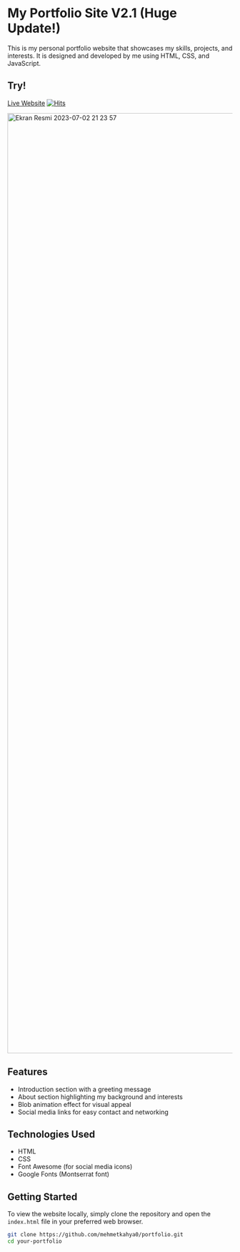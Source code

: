 # My Portfolio Site V2.1 (Huge Update!)

This is my personal portfolio website that showcases my skills, projects, and interests. It is designed and developed by me using HTML, CSS, and JavaScript.

## Try!
[Live Website](https://portfolio.mehmet0.repl.co) [![Hits](https://hits.seeyoufarm.com/api/count/incr/badge.svg?url=https%3A%2F%2Fgithub.com%2Fmehmetkahya0%2Fportfolio&count_bg=%2379C83D&title_bg=%23555555&icon=github.svg&icon_color=%23E7E7E7&title=Hits&edge_flat=true)](https://hits.seeyoufarm.com)

<img width="2105" alt="Ekran Resmi 2023-07-02 21 23 57" src="https://github.com/mehmetkahya0/portfolio/assets/84154488/02a69310-1364-4a85-a987-9db2f684bfc3">

## Features

- Introduction section with a greeting message
- About section highlighting my background and interests
- Blob animation effect for visual appeal
- Social media links for easy contact and networking

## Technologies Used

- HTML
- CSS
- Font Awesome (for social media icons)
- Google Fonts (Montserrat font)

## Getting Started

To view the website locally, simply clone the repository and open the `index.html` file in your preferred web browser.

```bash
git clone https://github.com/mehmetkahya0/portfolio.git
cd your-portfolio
